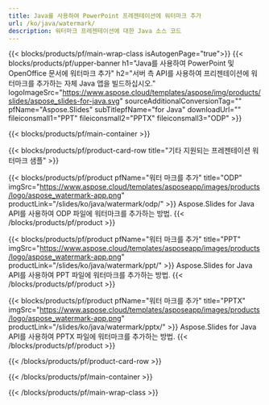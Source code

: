 ```yaml
---
title: Java를 사용하여 PowerPoint 프레젠테이션에 워터마크 추가
url: /ko/java/watermark/
description: 워터마크 프레젠테이션에 대한 Java 소스 코드
---
```


{{< blocks/products/pf/main-wrap-class isAutogenPage="true">}}
{{< blocks/products/pf/upper-banner h1="Java를 사용하여 PowerPoint 및 OpenOffice 문서에 워터마크 추가" h2="서버 측 API를 사용하여 프리젠테이션에 워터마크를 추가하는 자체 Java 앱을 빌드하십시오." logoImageSrc="https://www.aspose.cloud/templates/aspose/img/products/slides/aspose_slides-for-java.svg" sourceAdditionalConversionTag="" pfName="Aspose.Slides" subTitlepfName="for Java" downloadUrl="" fileiconsmall1="PPT" fileiconsmall2="PPTX" fileiconsmall3="ODP" >}}

{{< blocks/products/pf/main-container >}}

{{< blocks/products/pf/product-card-row title="기타 지원되는 프레젠테이션 워터마크 샘플" >}}

{{< blocks/products/pf/product pfName="워터 마크를 추가" title="ODP" imgSrc="https://www.aspose.cloud/templates/asposeapp/images/products/logo/aspose_watermark-app.png" productLink="/slides/ko/java/watermark/odp/" >}}
Aspose.Slides for Java API를 사용하여 ODP 파일에 워터마크를 추가하는 방법.
{{< /blocks/products/pf/product >}}

{{< blocks/products/pf/product pfName="워터 마크를 추가" title="PPT" imgSrc="https://www.aspose.cloud/templates/asposeapp/images/products/logo/aspose_watermark-app.png" productLink="/slides/ko/java/watermark/ppt/" >}}
Aspose.Slides for Java API를 사용하여 PPT 파일에 워터마크를 추가하는 방법.
{{< /blocks/products/pf/product >}}

{{< blocks/products/pf/product pfName="워터 마크를 추가" title="PPTX" imgSrc="https://www.aspose.cloud/templates/asposeapp/images/products/logo/aspose_watermark-app.png" productLink="/slides/ko/java/watermark/pptx/" >}}
Aspose.Slides for Java API를 사용하여 PPTX 파일에 워터마크를 추가하는 방법.
{{< /blocks/products/pf/product >}}



{{< /blocks/products/pf/product-card-row >}}

{{< /blocks/products/pf/main-container >}}
    
{{< /blocks/products/pf/main-wrap-class >}}